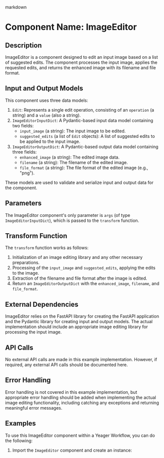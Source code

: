 markdown
# Component Name: ImageEditor

## Description

ImageEditor is a component designed to edit an input image based on a list of suggested edits. The component processes the input image, applies the requested edits, and returns the enhanced image with its filename and file format.

## Input and Output Models

This component uses three data models:

1. `Edit`: Represents a single edit operation, consisting of an `operation` (a string) and a `value` (also a string).
2. `ImageEditorInputDict`: A Pydantic-based input data model containing two fields:
    - `input_image` (a string): The input image to be edited.
    - `suggested_edits` (a list of `Edit` objects): A list of suggested edits to be applied to the input image.
3. `ImageEditorOutputDict`: A Pydantic-based output data model containing three fields:
    - `enhanced_image` (a string): The edited image data.
    - `filename` (a string): The filename of the edited image.
    - `file_format` (a string): The file format of the edited image (e.g., "png").

These models are used to validate and serialize input and output data for the component.

## Parameters

The ImageEditor component's only parameter is `args` (of type `ImageEditorInputDict`), which is passed to the `transform` function.

## Transform Function

The `transform` function works as follows:

1. Initialization of an image editing library and any other necessary preparations.
2. Processing of the `input_image` and `suggested_edits`, applying the edits to the image.
3. Extraction of the filename and file format after the image is edited.
4. Return an `ImageEditorOutputDict` with the `enhanced_image`, `filename`, and `file_format`.

## External Dependencies

ImageEditor relies on the FastAPI library for creating the FastAPI application and the Pydantic library for creating input and output models. The actual implementation should include an appropriate image editing library for processing the input image.

## API Calls

No external API calls are made in this example implementation. However, if required, any external API calls should be documented here.

## Error Handling

Error handling is not covered in this example implementation, but appropriate error handling should be added when implementing the actual image editing functionality, including catching any exceptions and returning meaningful error messages.

## Examples

To use this ImageEditor component within a Yeager Workflow, you can do the following:

1. Import the `ImageEditor` component and create an instance:

    